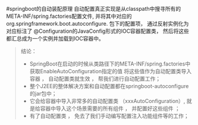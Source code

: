 #springboot的自动装配原理
自动配置真正实现是从classpath中搜寻所有的META-INF/spring.factories配置文件,
并将其中对应的 org.springframework.boot.autoconfigure. 包下的配置项，
通过反射实例化为对应标注了 @Configuration的JavaConfig形式的IOC容器配置类，
然后将这些都汇总成为一个实例并加载到IOC容器中。

>结论：        
>+ SpringBoot在启动的时候从类路径下的META-INF/spring.factories中获取EnableAutoConfiguration指定的值
将这些值作为自动配置类导入容器 ， 自动配置类就生效 ， 帮我们进行自动配置工作；       
>+ 整个J2EE的整体解决方案和自动配置都在springboot-autoconfigure的jar包中；
>+ 它会给容器中导入非常多的自动配置类 （xxxAutoConfiguration）, 就是给容器中导入这个场景需要的所有组件 ， 并配置好这些组件 ； 
>+ 有了自动配置类 ， 免去了我们手动编写配置注入功能组件等的工作；